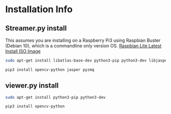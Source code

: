 # Installation Info

## Streamer.py install

This assumes you are installing on a Raspberry Pi3 using Raspbian Buster (Debian 10), which is a commandline only version OS. 
[Raspbian Lite Latest Install ISO Image](https://downloads.raspberrypi.org/raspbian_lite_latest "Raspbian Lite Latest Install ISO Image")

```bash
sudo apt-get install libatlas-base-dev python3-pip python3-dev libjasper-dev libqtgui4 libqt4-test libilmbase-dev libopenexr-dev libgstreamer1.0-dev python3-picamera libavcodec-dev libavformat-dev libswscale-dev

pip3 install opencv-python jasper pyzmq
```

## viewer.py install

```bash
sudo apt-get install python3-pip python3-dev

pip3 install opencv-python
```